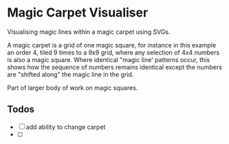 # Magic Carpet Visualiser

Visualising magic lines within a magic carpet using SVGs.

A magic carpet is a grid of one magic square, for instance in this example an order 4, tiled 9 times to a 9x9 grid, where any selection of 4x4 numbers is also a magic square. Where identical "magic line' patterns occur, this shows how the sequence of numbers remains identical except the numbers are "shifted along" the magic line in the grid.

Part of larger body of work on magic squares.

## Todos

- [ ] add ability to change carpet
- [ ] 

<!-- 
[Math Cats Magic Carpet 1](http://www.mathcats.com/explore/puzzles/magiccarpet1.html)
[Math Cats Magic Carpet 2](http://www.mathcats.com/explore/puzzles/magiccarpet2.html)
[Math Cats Magic Carpet 3](http://www.mathcats.com/explore/puzzles/magiccarpet3.html)
[Math Cats Magic Carpet 4](http://www.mathcats.com/explore/puzzles/magiccarpet4.html)
-->
